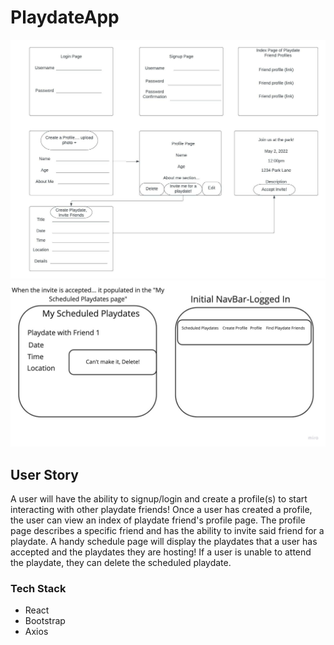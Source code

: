# PlaydateApp
![wireframe](./PlaydateApp%20Wireframe%20(1).jpeg)
![wireframe ct'd](./PlaydateApp%20cont'd%20(4).jpg)

## User Story
A user will have the ability to signup/login and create a profile(s) to start interacting with other playdate friends! Once a user has created a profile, the user can view an index of playdate friend's profile page.  The profile page describes a specific friend and has the ability to invite said friend for a playdate.  A handy schedule page will display the playdates that a user has accepted and the playdates they are hosting! If a user is unable to attend the playdate, they can delete the scheduled playdate.

### Tech Stack
- React
- Bootstrap
- Axios